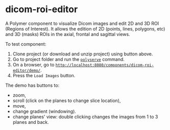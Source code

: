 # dicom-roi-editor

A Polymer component to visualize Dicom images and edit 2D and 3D ROI (Regions of Interest). It allows the edition of 2D (points, lines, polygons, etc) and 3D (masks) ROIs in the axial, frontal and sagittal views. 

To test component:

1. Clone project (or download and unzip project) using button above.
2. Go to project folder and run the [`polyserve`](https://github.com/PolymerLabs/polyserve) command.
3. On a browser, go to [`http://localhost:8080/components/dicom-roi-editor/demo/`](http://localhost:8080/components/dicom-roi-editor/demo/).
4. Press the `Load Images` button.

The demo has buttons to:

* zoom, 
* scroll (click on the planes to change slice location), 
* move, 
* change gradient (windowing). 
* change planes' view: double clicking changes the images from 1 to 3 planes and back.